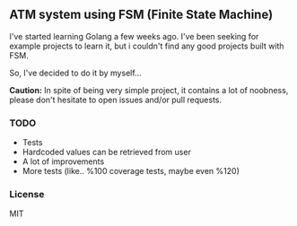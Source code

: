 ## ATM system using FSM (Finite State Machine)

I've started learning Golang a few weeks ago. I've been seeking for example projects to learn it,
 but i couldn't find any good projects built with FSM.

So, I've decided to do it by myself...

**Caution:** In spite of being very simple project, it contains a lot of noobness, please don't hesitate to open issues and/or pull requests.

### TODO

- Tests
- Hardcoded values can be retrieved from user
- A lot of improvements
- More tests (like.. %100 coverage tests, maybe even %120)

### License

MIT